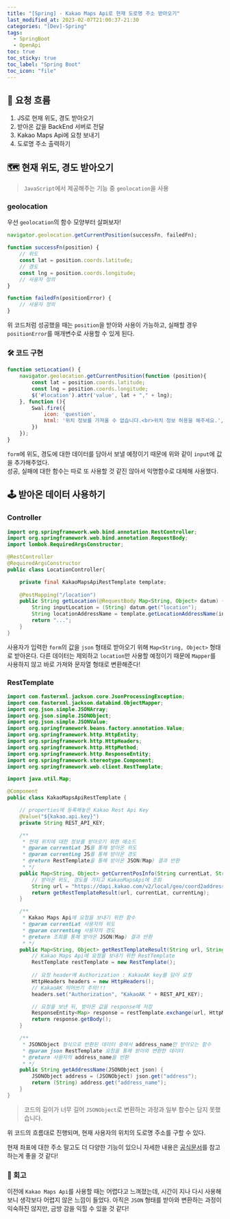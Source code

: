 ```yaml
---
title: "[Spring] - Kakao Maps Api로 현재 도로명 주소 받아오기"
last_modified_at: 2023-02-07T21:00:37-21:30
categories: "[Dev]-Spring"
tags:
  - SpringBoot
  - OpenApi
toc: true
toc_sticky: true
toc_label: "Spring Boot"
toc_icon: "file"
---
```


## 💨 요청 흐름

1. JS로 현재 위도, 경도 받아오기
2. 받아온 값을 BackEnd 서버로 전달
3. Kakao Maps Api에 요청 보내기
4. 도로명 주소 출력하기

## 🗺️ 현재 위도, 경도 받아오기

> `JavaScript`에서 제공해주는 기능 중 `geolocation`을 사용

### geolocation

우선 `geolocation`의 함수 모양부터 살펴보자!

```javascript
navigator.geolocation.getCurrentPosition(successFn, failedFn);

function successFn(position) {
    // 위도
    const lat = position.coords.latitude;
    // 경도
    const lng = position.coords.longitude;
    // 사용자 정의
}

function failedFn(positionError) {
    // 사용자 정의
}
```

위 코드처럼 성공했을 때는 `position`을 받아와 사용이 가능하고, 실패할 경우 `positionError`를 매개변수로 사용할 수 있게 된다. 

### 🛠️ 코드 구현

```javascript
function setLocation() {
    navigator.geolocation.getCurrentPosition(function (position){
        const lat = position.coords.latitude;
        const lng = position.coords.longitude;
        $('#location').attr('value', lat + "," + lng);
    }, function (){
        Swal.fire({
            icon: 'question',
            html: '위치 정보를 가져올 수 없습니다.<br>위치 정보 허용을 해주세요.',
        })
    });
}
```

`form`에 위도, 경도에 대한 데이터를 담아서 보낼 예정이기 때문에 위와 같이 `input`에 값을 추가해주었다.<br>
성공, 실패에 대한 함수는 따로 또 사용할 것 같진 않아서 익명함수로 대체해 사용했다.

## 🕹️ 받아온 데이터 사용하기

### Controller

```java
import org.springframework.web.bind.annotation.RestController;
import org.springframework.web.bind.annotation.RequestBody;
import lombok.RequiredArgsConstructor;

@RestController
@RequiredArgsConstructor
public class LocationController{

    private final KakaoMapsApiRestTemplate template;
    
    @PostMapping("/location")
    public String getLocation(@RequestBody Map<String, Object> datum) {
        String inputLocation = (String) datum.get("location");
        String locationAddressName = template.getLocationAddressName(inputLocation);
        return "...";
    }
}
```

사용자가 입력한 `form`의 값을 `json` 형태로 받아오기 위해 `Map<String, Object>` 형태로 받아온다.
다른 데이터는 제외하고 `location`만 사용할 예정이기 때문에 `Mapper`를 사용하지 않고 바로 가져와 문자열 형태로 변환해준다!

### RestTemplate

```java
import com.fasterxml.jackson.core.JsonProcessingException;
import com.fasterxml.jackson.databind.ObjectMapper;
import org.json.simple.JSONArray;
import org.json.simple.JSONObject;
import org.json.simple.JSONValue;
import org.springframework.beans.factory.annotation.Value;
import org.springframework.http.HttpEntity;
import org.springframework.http.HttpHeaders;
import org.springframework.http.HttpMethod;
import org.springframework.http.ResponseEntity;
import org.springframework.stereotype.Component;
import org.springframework.web.client.RestTemplate;

import java.util.Map;

@Component
public class KakaoMapsApiRestTemplate {

    // properties에 등록해놓은 Kakao Rest Api Key
    @Value("${kakao.api.key}")
    private String REST_API_KEY;

    /**
     * 현재 위치에 대한 정보를 받아오기 위한 메소드
     * @param currentLat JS를 통해 받아온 위도
     * @param currentLng JS를 통해 받아온 경도
     * @return RestTemplate을 통해 받아온 JSON(Map) 결과 반환
     * */
    public Map<String, Object> getCurrentPosInfo(String currentLat, String currentLng) {
        // 받아온 위도, 경도를 가지고 KakaoMapsApi에 조회 
        String url = "https://dapi.kakao.com/v2/local/geo/coord2address.json?x={currentLng}&y={currentLat}";
        return getRestTemplateResult(url, currentLat, currentLng);
    }

    /**
     * Kakao Maps Api에 요청을 보내기 위한 함수
     * @param currentLat 사용자의 위도
     * @param currentLng 사용자의 경도
     * @return 조회를 통해 받아온 JSON(Map) 결과 반환
     * */
    public Map<String, Object> getRestTemplateResult(String url, String currentLat, String currentLng) {
        // Kakao Maps Api에 요청을 보내기 위한 RestTemplate
        RestTemplate restTemplate = new RestTemplate();
        
        // 요청 header에 Authorization : KakaoAK key를 담아 요청
        HttpHeaders headers = new HttpHeaders();
        // KakaoAK 띄어쓰기 주의!!!
        headers.set("Authorization", "KakaoAK " + REST_API_KEY);

        // 요청을 보낸 뒤, 받아온 값을 response에 저장
        ResponseEntity<Map> response = restTemplate.exchange(url, HttpMethod.GET, new HttpEntity<>(headers), Map.class, currentLng, currentLat);
        return response.getBody();
    }

    /**
     * JSONObject 형식으로 반환된 데이터 중에서 address_name만 받아오는 함수
     * @param json RestTemplate 요청을 통해 받아와 변환한 데이터
     * @return 사용자의 address_name을 반환
     * */
    public String getAddressName(JSONObject json) {
        JSONObject address = (JSONObject) json.get("address");
        return (String) address.get("address_name");
    }
}
```

> 코드의 길이가 너무 길어 `JSONObject`로 변환하는 과정과 일부 함수는 담지 못했습니다.

위 코드의 흐름대로 진행되며, 현재 사용자의 위치의 도로명 주소를 구할 수 있다.

현재 좌표에 대한 주소 말고도 더 다양한 기능이 있으니 자세한 내용은 [공식문서](https://developers.kakao.com/docs/latest/ko/local/dev-guide)를 참고하는게 좋을 것 같다!

### 🤔 회고

이전에 `Kakao Maps Api`를 사용할 때는 어렵다고 느껴졌는데, 시간이 지나 다시 사용해보니 생각보다 어렵지 않은 느낌이 들었다.
아직은 `JSON` 형태를 받아와 변환하는 과정이 익숙하진 않지만, 금방 감을 익힐 수 있을 것 같다!